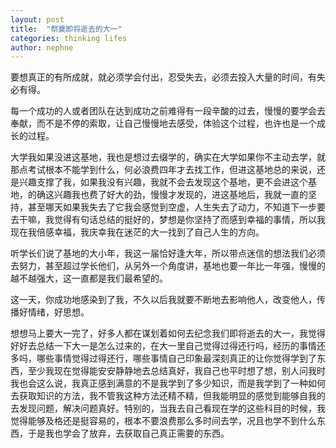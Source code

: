 ```yaml
---
layout: post
title:  "祭奠即将逝去的大一"
categories: thinking lifes
author: nephne
---
```

要想真正的有所成就，就必须学会付出，忍受失去，必须去投入大量的时间，有失必有得。

<!--more-->
每一个成功的人或者团队在达到成功之前难得有一段辛酸的过去，慢慢的要学会去奉献，而不是不停的索取，让自己慢慢地去感受，体验这个过程，也许也是一个成长的过程。

大学我如果没进这基地，我也是想过去缀学的，确实在大学如果你不主动去学，就那点考试根本不能学到什么，何必浪费四年才去找工作，但进这基地总的来说，还是兴趣支撑了我，如果我没有兴趣，我就不会去发现这个基地，更不会进这个基地，的确这兴趣我也费了好大的劲，慢慢才发现的，进这基地后，我就一直的坚持，甚至哪天如果我失去了它我会感觉到空虚，人生失去了动力，不知道下一步要去干嘛，我觉得有句话总结的挺好的，梦想是你坚持了而感到幸福的事情，所以我现在我倍感幸福，我庆幸我在迷茫的大一找到了自己人生的方向。

听学长们说了基地的大小年，我这一届恰好逢大年，所以带点迷信的想法我们必须去努力，甚至超过学长他们，从另外一个角度讲，基地也要一年比一年强，慢慢的越不越强大，这一直都是我们最希望的。

这一天，你成功地感染到了我，不久以后我就要不断地去影响他人，改变他人，传播好情绪，好思想。

想想马上要大一完了，好多人都在谋划着如何去纪念我们即将逝去的大一，我觉得好好去总结一下大一是怎么过来的，在大一里自己觉得过得还行吗，经历的事情还多吗，哪些事情觉得过得还行，哪些事情自己印象最深刻真正的让你觉得学到了东西，至少我现在觉得能安安静静地去总结真好，我自己也平时想了想，别人问我时我也会这么说，我真正感到满意的不是我学到了多少知识，而是我学到了一种如何去获取知识的方法，我不管我这种方法还精不精，但我能明显的感觉到能够自我的去发现问题，解决问题真好。特别的，当我去自己看现在学的这些科目的时候，我觉得能够及格还是挺容易的，根本不要浪费那么多时间去学，况且也学不到什么东西，于是我也学会了放弃，去获取自己真正需要的东西。